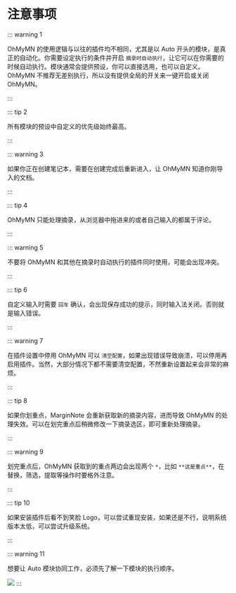 # 注意事项

::: warning 1

OhMyMN 的使用逻辑与以往的插件均不相同，尤其是以 Auto 开头的模块，是真正的自动化。你需要设定执行的条件并开启 `摘录时自动执行`，让它可以在你需要的时候自动执行。模块通常会提供预设，你可以直接选用，也可以自定义。OhMyMN 不推荐无差别执行，所以没有提供全局的开关来一键开启或关闭 OhMyMN。

:::

::: tip 2

所有模块的预设中自定义的优先级始终最高。

:::

::: warning 3

如果你正在创建笔记本，需要在创建完成后重新进入，让 OhMyMN 知道你刚导入的文档。

:::

::: tip 4

OhMyMN 只能处理摘录，从浏览器中拖进来的或者自己输入的都属于评论。

:::

::: warning 5

不要将 OhMyMN 和其他在摘录时自动执行的插件同时使用，可能会出现冲突。

:::

::: tip 6

自定义输入时需要 `回车` 确认，会出现保存成功的提示，同时输入法关闭。否则就是输入错误。

:::

::: warning 7

在插件设置中停用 OhMyMN 可以 `清空配置`，如果出现错误导致崩溃，可以停用再启用插件。当然，大部分情况下都不需要清空配置，不然重新设置起来会非常的麻烦。

:::

::: tip 8

如果你划重点，MarginNote 会重新获取新的摘录内容，进而导致 OhMyMN 的处理失效。可以在划完重点后稍微修改一下摘录选区，即可重新处理摘录。

:::

::: warning 9

划完重点后，OhMyMN 获取到的重点两边会出现两个 `*`，比如 `**这是重点**`，在替换，筛选，提取等操作时要格外注意。

:::

::: tip 10

如果安装插件后看不到笑脸 Logo，可以尝试重现安装，如果还是不行，说明系统版本太低，可以尝试升级系统。

:::

::: warning 11

想要让 Auto 模块协同工作，必须先了解一下模块的执行顺序。

![](https://testmnbbs.oss-cn-zhangjiakou.aliyuncs.com/pic/20221105120148.png?x-oss-process=base_webp)
:::
